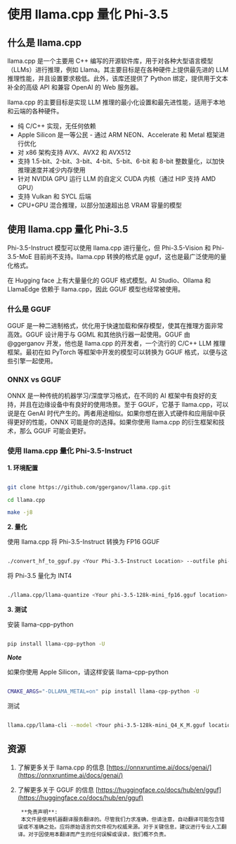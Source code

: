 # **使用 llama.cpp 量化 Phi-3.5**

## **什么是 llama.cpp**

llama.cpp 是一个主要用 C++ 编写的开源软件库，用于对各种大型语言模型（LLMs）进行推理，例如 Llama。其主要目标是在各种硬件上提供最先进的 LLM 推理性能，并且设置要求极低。此外，该库还提供了 Python 绑定，提供用于文本补全的高级 API 和兼容 OpenAI 的 Web 服务器。

llama.cpp 的主要目标是实现 LLM 推理的最小化设置和最先进性能，适用于本地和云端的各种硬件。

- 纯 C/C++ 实现，无任何依赖
- Apple Silicon 是一等公民 - 通过 ARM NEON、Accelerate 和 Metal 框架进行优化
- 对 x86 架构支持 AVX、AVX2 和 AVX512
- 支持 1.5-bit、2-bit、3-bit、4-bit、5-bit、6-bit 和 8-bit 整数量化，以加快推理速度并减少内存使用
- 针对 NVIDIA GPU 运行 LLM 的自定义 CUDA 内核（通过 HIP 支持 AMD GPU）
- 支持 Vulkan 和 SYCL 后端
- CPU+GPU 混合推理，以部分加速超出总 VRAM 容量的模型

## **使用 llama.cpp 量化 Phi-3.5**

Phi-3.5-Instruct 模型可以使用 llama.cpp 进行量化，但 Phi-3.5-Vision 和 Phi-3.5-MoE 目前尚不支持。llama.cpp 转换的格式是 gguf，这也是最广泛使用的量化格式。

在 Hugging face 上有大量量化的 GGUF 格式模型。AI Studio、Ollama 和 LlamaEdge 依赖于 llama.cpp，因此 GGUF 模型也经常被使用。

### **什么是 GGUF**

GGUF 是一种二进制格式，优化用于快速加载和保存模型，使其在推理方面非常高效。GGUF 设计用于与 GGML 和其他执行器一起使用。GGUF 由 @ggerganov 开发，他也是 llama.cpp 的开发者，一个流行的 C/C++ LLM 推理框架。最初在如 PyTorch 等框架中开发的模型可以转换为 GGUF 格式，以便与这些引擎一起使用。

### **ONNX vs GGUF**

ONNX 是一种传统的机器学习/深度学习格式，在不同的 AI 框架中有良好的支持，并且在边缘设备中有良好的使用场景。至于 GGUF，它基于 llama.cpp，可以说是在 GenAI 时代产生的。两者用途相似。如果你想在嵌入式硬件和应用层中获得更好的性能，ONNX 可能是你的选择。如果你使用 llama.cpp 的衍生框架和技术，那么 GGUF 可能会更好。

### **使用 llama.cpp 量化 Phi-3.5-Instruct**

**1. 环境配置**

```bash

git clone https://github.com/ggerganov/llama.cpp.git

cd llama.cpp

make -j8

```

**2. 量化**

使用 llama.cpp 将 Phi-3.5-Instruct 转换为 FP16 GGUF

```bash

./convert_hf_to_gguf.py <Your Phi-3.5-Instruct Location> --outfile phi-3.5-128k-mini_fp16.gguf

```

将 Phi-3.5 量化为 INT4

```bash

./llama.cpp/llama-quantize <Your phi-3.5-128k-mini_fp16.gguf location> ./gguf/phi-3.5-128k-mini_Q4_K_M.gguf Q4_K_M

```

**3. 测试**

安装 llama-cpp-python

```bash

pip install llama-cpp-python -U

```

***Note***

如果你使用 Apple Silicon，请这样安装 llama-cpp-python

```bash

CMAKE_ARGS="-DLLAMA_METAL=on" pip install llama-cpp-python -U

```

测试

```bash

llama.cpp/llama-cli --model <Your phi-3.5-128k-mini_Q4_K_M.gguf location> --prompt "<|user|>\nCan you introduce .NET<|end|>\n<|assistant|>\n"  --gpu-layers 10

```

## **资源**

1. 了解更多关于 llama.cpp 的信息 [https://onnxruntime.ai/docs/genai/](https://onnxruntime.ai/docs/genai/)

2. 了解更多关于 GGUF 的信息 [https://huggingface.co/docs/hub/en/gguf](https://huggingface.co/docs/hub/en/gguf)

        **免责声明**:
        本文件是使用机器翻译服务翻译的。尽管我们力求准确，但请注意，自动翻译可能包含错误或不准确之处。应将原始语言的文件视为权威来源。对于关键信息，建议进行专业人工翻译。对于因使用本翻译而产生的任何误解或误读，我们概不负责。